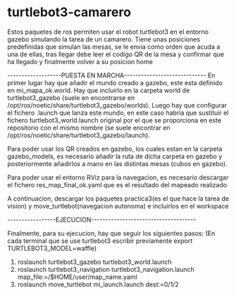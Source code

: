 # turtlebot3-camarero
Estos paquetes de ros permiten usar el robot turtlebot3 en el entorno gazebo simulando la tarea de un camarero. Tiene unas posiciones predefinidas que simulan las mesas, se le envia como orden que acuda a una de ellas, tras llegar debe leer el codigo QR de la mesa y confirmar que ha llegado y finalmente volver a su posicion home


-------------------PUESTA EN MARCHA-----------------------------
En primer lugar hay que añadir el mundo creado a gazebo, este esta definido en mi_mapa_ok.world. Hay que incluirlo en la carpeta world de turtlebot3_gazebo (suele en encontrarse en /opt/ros/noetic/share/turtlebot3_gazebo/worlds). Luego hay que configurar el fichero .launch que lanza este mundo, en este caso habria que sustituir el fichero turtlebot3_world.launch original por el que se proporciona en este repositorio con  el mismo nombre (se suele encontrar en /opt/ros/noetic/share/turtlebot3_gazebo/launch).

Para poder usar los QR creados en gazebo, los cuales estan en la carpeta gazebo_models, es necesario añadir la ruta de dicha carpeta en gazebo y posteriormente añadirlos a mano en las distintas mesas (cubos en gazebo).

Para poder usar el entorno RViz para la navegacion, es necesario descargar el fichero res_map_final_ok.yaml que es el resultado del mapeado realizado

A continuacion, descargar los paquetes practica3(es el que hace la tarea de vision) y move_turtlebot(navegacion autonoma) e incluirlos en el workspace


-----------------EJECUCION-------------------------------------

Finalmente, para su ejecucion, hay que seguir los siguientes pasos: 
(En cada terminal que se use turtlebot3 escribir previamente export TURTLEBOT3_MODEL=waffle)

1. roslaunch turtlebot3_gazebo turtlebot3_world.launch
2. roslaunch turtlebot3_navigation turtlebot3_navigation.launch map_file:=/$HOME/user/map_name.yaml
3. roslaunch move_turtlebot mi_launch.launch dest:=0/1/2
